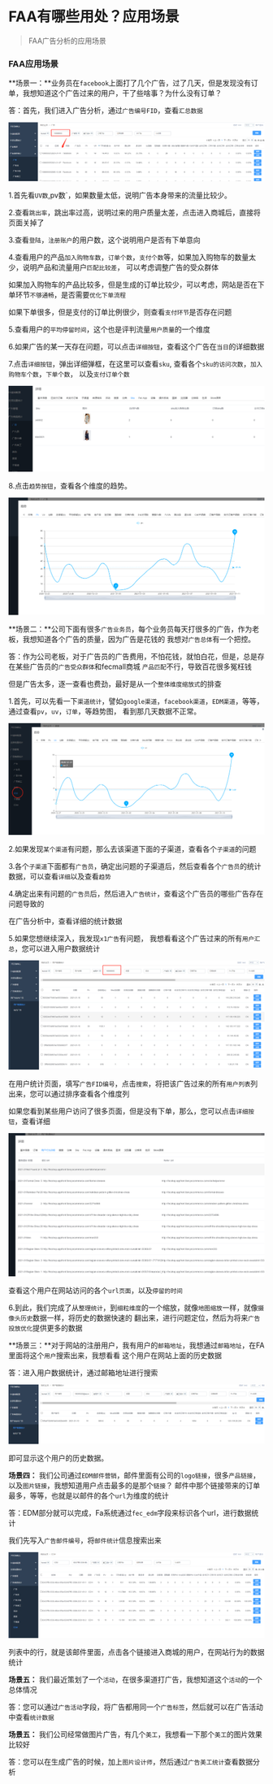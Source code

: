 FAA有哪些用处？应用场景
=============

> FAA广告分析的应用场景


### FAA应用场景


**场景一：**业务员在`facebook`上面打了几个广告，过了几天，但是发现没有订单，我想知道这个广告过来的用户，干了些啥事？为什么没有订单？


答：首先，我们进入广告分析，通过`广告编号FID`，查看`汇总数据`

![](images/fa-41.png)

1.首先看`UV数`,pv数`，如果数量太低，说明广告本身带来的流量比较少。


2.查看`跳出率`，跳出率过高，说明过来的用户质量太差，点击进入商城后，直接将页面关掉了


3.查看`登陆`，`注册账户`的用户数，这个说明用户是否有下单意向


4.查看用户的产品`加入购物车数`，`订单个数`，`支付个数`等，如果加入购物车的数量太少，说明产品和流量用户`匹配比较差`，
可以考虑调整广告的受众群体

如果加入购物车的产品比较多，但是生成的订单比较少，可以考虑，网站是否在下单环节`不够通畅`，是否需要`优化下单流程`

如果下单很多，但是支付的订单比例很少，则查看`支付环节`是否存在问题

5.查看用户的`平均停留时间`，这个也是评判流量`用户质量`的一个维度

6.如果广告的某一天存在问题，可以点击`详细按钮`，查看这个广告在`当日`的详细数据

7.点击`详细按钮`，弹出详细弹框，在这里可以查看`sku`, 查看各个`sku的访问次数`，`加入购物车个数`，`下单个数`，
以及`支付订单个数`

![](images/fa-42.png)


8.点击`趋势按钮`，查看各个维度的趋势。


![](images/fa-43.png)


**场景二：**公司下面有很多`广告业务员`，每个业务员每天打很多的广告，作为老板，我想知道各个广告的质量，因为广告是花钱的
我想对`广告总体`有一个把控。


答：作为公司老板，对于广告员的广告费用，不怕花钱，就怕白花，但是，总是存在某些广告员的`广告受众群体`和fecmall商城
`产品匹配`不行，导致百花很多冤枉钱

但是广告太多，逐一查看也费劲，最好是从一个`整体维度缩放式`的排查

1.首先，可以先看一下`渠道统计`，譬如`google渠道`，`facebook渠道`，`EDM渠道`，等等，通过查看`pv`，`uv`，`订单`，等趋势图，
看到那几天数据不正常。

![](images/fa-44.png)

2.如果发现`某个渠道`有问题，那么去该渠道下面的子渠道，查看各个`子渠道`的问题


3.各个`子渠道`下面都有`广告员`，确定出问题的子渠道后，然后查看各个`广告员`的统计数据，可以查看`详细`以及查看`趋势`


4.确定出来有问题的`广告员`后，然后进入`广告统计`，查看这个广告员的哪些广告存在问题导致的

在广告分析中，查看详细的统计数据

5.如果您想继续深入，我发现`x1广告`有问题，
我想看看这个广告过来的所有`用户汇总`，您可以进入用户数据统计


![](images/fa-45.png)


在用户统计页面，填写`广告FID编号`，点击`搜索`，将把该广告过来的所有`用户列表`列出来，您可以通过排序查看各个维度列


如果您看到某些用户访问了很多页面，但是没有下单，那么，您可以点击`详细按钮`，查看详细


![](images/fa-46.png)

查看这个用户在网站访问的各个`url页面`，以及`停留的时间`



6.到此，我们完成了从`整理统计`，到`细粒维度`的一个缩放，就像`地图缩放`一样，就像`摄像头历史`数据一样，将历史的数据快速的
翻出来，进行问题定位，然后为将来`广告投放优化`提供更多的数据


**场景三：**对于网站的注册用户，我有用户的`邮箱地址`，我想通过`邮箱地址`，在FA里面将这个`用户`搜索出来，我想看看
这个用户在网站上面的历史数据


答：进入用户数据统计，通过邮箱地址进行搜索

![](images/fa-47.png)


即可显示这个用户的历史数据。

**场景四：** 我们公司通过`EDM邮件营销`，邮件里面有公司的`logo链接`，很多`产品链接`，以及`图片链接`，我想知道用户点击最多的是那个`链接`？
邮件中那个链接带来的订单最多，等等，也就是以邮件的各个`url`为维度的统计


答：EDM部分就可以完成，Fa系统通过`fec_edm`字段来标识各个url，进行数据统计

我们先写入`广告邮件编号`，将`邮件统计`信息搜索出来

![](images/fa-51.png)

列表中的行，就是该邮件里面，点击各个链接进入商城的用户，在网站行为的数据统计


**场景五：** 我们最近策划了一个`活动`，在很多渠道打广告，我想知道这个`活动`的一个总体情况


答：您可以通过`广告活动`字段，将广告都用同一个`广告标签`，然后就可以在广告活动中查看`统计数据`

**场景五：** 我们公司经常做图片广告，有几个`美工`，我想看一下那个`美工`的图片效果比较好


答：您可以在生成广告的时候，加上`图片设计师`，然后通过`广告美工统计`查看数据分析


























